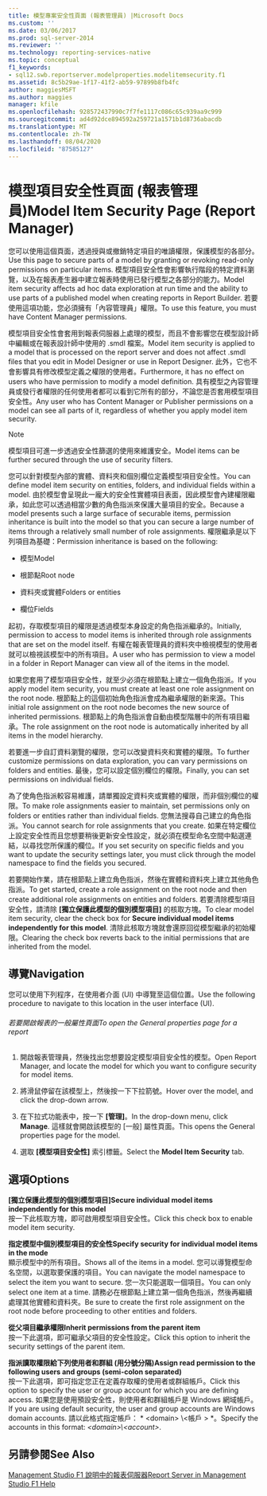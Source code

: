 ```yaml
---
title: 模型專案安全性頁面 (報表管理員) |Microsoft Docs
ms.custom: ''
ms.date: 03/06/2017
ms.prod: sql-server-2014
ms.reviewer: ''
ms.technology: reporting-services-native
ms.topic: conceptual
f1_keywords:
- sql12.swb.reportserver.modelproperties.modelitemsecurity.f1
ms.assetid: 8c5b29ae-1f17-41f2-ab59-97899b8fb4fc
author: maggiesMSFT
ms.author: maggies
manager: kfile
ms.openlocfilehash: 928572437990c7f7fe1117c086c65c939aa9c999
ms.sourcegitcommit: ad4d92dce894592a259721a1571b1d8736abacdb
ms.translationtype: MT
ms.contentlocale: zh-TW
ms.lasthandoff: 08/04/2020
ms.locfileid: "87585127"
---
```

# <a name="model-item-security-page-report-manager"></a><span data-ttu-id="dd5ae-102">模型項目安全性頁面 (報表管理員)</span><span class="sxs-lookup"><span data-stu-id="dd5ae-102">Model Item Security Page (Report Manager)</span></span>
  <span data-ttu-id="dd5ae-103">您可以使用這個頁面，透過授與或撤銷特定項目的唯讀權限，保護模型的各部分。</span><span class="sxs-lookup"><span data-stu-id="dd5ae-103">Use this page to secure parts of a model by granting or revoking read-only permissions on particular items.</span></span> <span data-ttu-id="dd5ae-104">模型項目安全性會影響執行階段的特定資料瀏覽，以及在報表產生器中建立報表時使用已發行模型之各部分的能力。</span><span class="sxs-lookup"><span data-stu-id="dd5ae-104">Model item security affects ad hoc data exploration at run time and the ability to use parts of a published model when creating reports in Report Builder.</span></span> <span data-ttu-id="dd5ae-105">若要使用這項功能，您必須擁有「內容管理員」權限。</span><span class="sxs-lookup"><span data-stu-id="dd5ae-105">To use this feature, you must have Content Manager permissions.</span></span>  
  
 <span data-ttu-id="dd5ae-106">模型項目安全性會套用到報表伺服器上處理的模型，而且不會影響您在模型設計師中編輯或在報表設計師中使用的 .smdl 檔案。</span><span class="sxs-lookup"><span data-stu-id="dd5ae-106">Model item security is applied to a model that is processed on the report server and does not affect .smdl files that you edit in Model Designer or use in Report Designer.</span></span> <span data-ttu-id="dd5ae-107">此外，它也不會影響具有修改模型定義之權限的使用者。</span><span class="sxs-lookup"><span data-stu-id="dd5ae-107">Furthermore, it has no effect on users who have permission to modify a model definition.</span></span> <span data-ttu-id="dd5ae-108">具有模型之內容管理員或發行者權限的任何使用者都可以看到它所有的部分，不論您是否套用模型項目安全性。</span><span class="sxs-lookup"><span data-stu-id="dd5ae-108">Any user who has Content Manager or Publisher permissions on a model can see all parts of it, regardless of whether you apply model item security.</span></span>  
  
> [!NOTE]  
>  <span data-ttu-id="dd5ae-109">模型項目可進一步透過安全性篩選的使用來維護安全。</span><span class="sxs-lookup"><span data-stu-id="dd5ae-109">Model items can be further secured through the use of security filters.</span></span>  
  
 <span data-ttu-id="dd5ae-110">您可以針對模型內部的實體、資料夾和個別欄位定義模型項目安全性。</span><span class="sxs-lookup"><span data-stu-id="dd5ae-110">You can define model item security on entities, folders, and individual fields within a model.</span></span> <span data-ttu-id="dd5ae-111">由於模型會呈現此一龐大的安全性實體項目表面，因此模型會內建權限繼承，如此您可以透過相當少數的角色指派來保護大量項目的安全。</span><span class="sxs-lookup"><span data-stu-id="dd5ae-111">Because a model presents such a large surface of securable items, permission inheritance is built into the model so that you can secure a large number of items through a relatively small number of role assignments.</span></span> <span data-ttu-id="dd5ae-112">權限繼承是以下列項目為基礎：</span><span class="sxs-lookup"><span data-stu-id="dd5ae-112">Permission inheritance is based on the following:</span></span>  
  
-   <span data-ttu-id="dd5ae-113">模型</span><span class="sxs-lookup"><span data-stu-id="dd5ae-113">Model</span></span>  
  
-   <span data-ttu-id="dd5ae-114">根節點</span><span class="sxs-lookup"><span data-stu-id="dd5ae-114">Root node</span></span>  
  
-   <span data-ttu-id="dd5ae-115">資料夾或實體</span><span class="sxs-lookup"><span data-stu-id="dd5ae-115">Folders or entities</span></span>  
  
-   <span data-ttu-id="dd5ae-116">欄位</span><span class="sxs-lookup"><span data-stu-id="dd5ae-116">Fields</span></span>  
  
 <span data-ttu-id="dd5ae-117">起初，存取模型項目的權限是透過模型本身設定的角色指派繼承的。</span><span class="sxs-lookup"><span data-stu-id="dd5ae-117">Initially, permission to access to model items is inherited through role assignments that are set on the model itself.</span></span> <span data-ttu-id="dd5ae-118">有權在報表管理員的資料夾中檢視模型的使用者就可以檢視該模型中的所有項目。</span><span class="sxs-lookup"><span data-stu-id="dd5ae-118">A user who has permission to view a model in a folder in Report Manager can view all of the items in the model.</span></span>  
  
 <span data-ttu-id="dd5ae-119">如果您套用了模型項目安全性，就至少必須在根節點上建立一個角色指派。</span><span class="sxs-lookup"><span data-stu-id="dd5ae-119">If you apply model item security, you must create at least one role assignment on the root node.</span></span> <span data-ttu-id="dd5ae-120">根節點上的這個初始角色指派會成為繼承權限的新來源。</span><span class="sxs-lookup"><span data-stu-id="dd5ae-120">This initial role assignment on the root node becomes the new source of inherited permissions.</span></span> <span data-ttu-id="dd5ae-121">根節點上的角色指派會自動由模型階層中的所有項目繼承。</span><span class="sxs-lookup"><span data-stu-id="dd5ae-121">The role assignment on the root node is automatically inherited by all items in the model hierarchy.</span></span>  
  
 <span data-ttu-id="dd5ae-122">若要進一步自訂資料瀏覽的權限，您可以改變資料夾和實體的權限。</span><span class="sxs-lookup"><span data-stu-id="dd5ae-122">To further customize permissions on data exploration, you can vary permissions on folders and entities.</span></span> <span data-ttu-id="dd5ae-123">最後，您可以設定個別欄位的權限。</span><span class="sxs-lookup"><span data-stu-id="dd5ae-123">Finally, you can set permissions on individual fields.</span></span>  
  
 <span data-ttu-id="dd5ae-124">為了使角色指派較容易維護，請單獨設定資料夾或實體的權限，而非個別欄位的權限。</span><span class="sxs-lookup"><span data-stu-id="dd5ae-124">To make role assignments easier to maintain, set permissions only on folders or entities rather than individual fields.</span></span> <span data-ttu-id="dd5ae-125">您無法搜尋自己建立的角色指派。</span><span class="sxs-lookup"><span data-stu-id="dd5ae-125">You cannot search for role assignments that you create.</span></span> <span data-ttu-id="dd5ae-126">如果在特定欄位上設定安全性而且您想要稍後更新安全性設定，就必須在模型命名空間中點選連結，以尋找您所保護的欄位。</span><span class="sxs-lookup"><span data-stu-id="dd5ae-126">If you set security on specific fields and you want to update the security settings later, you must click through the model namespace to find the fields you secured.</span></span>  
  
 <span data-ttu-id="dd5ae-127">若要開始作業，請在根節點上建立角色指派，然後在實體和資料夾上建立其他角色指派。</span><span class="sxs-lookup"><span data-stu-id="dd5ae-127">To get started, create a role assignment on the root node and then create additional role assignments on entities and folders.</span></span> <span data-ttu-id="dd5ae-128">若要清除模型項目安全性，請清除 **[獨立保護此模型的個別模型項目]** 的核取方塊。</span><span class="sxs-lookup"><span data-stu-id="dd5ae-128">To clear model item security, clear the check box for **Secure individual model items independently for this model**.</span></span> <span data-ttu-id="dd5ae-129">清除此核取方塊就會還原回從模型繼承的初始權限。</span><span class="sxs-lookup"><span data-stu-id="dd5ae-129">Clearing the check box reverts back to the initial permissions that are inherited from the model.</span></span>  
  
## <a name="navigation"></a><span data-ttu-id="dd5ae-130">導覽</span><span class="sxs-lookup"><span data-stu-id="dd5ae-130">Navigation</span></span>  
 <span data-ttu-id="dd5ae-131">您可以使用下列程序，在使用者介面 (UI) 中導覽至這個位置。</span><span class="sxs-lookup"><span data-stu-id="dd5ae-131">Use the following procedure to navigate to this location in the user interface (UI).</span></span>  
  
###### <a name="to-open-the-general-properties-page-for-a-report"></a><span data-ttu-id="dd5ae-132">若要開啟報表的一般屬性頁面</span><span class="sxs-lookup"><span data-stu-id="dd5ae-132">To open the General properties page for a report</span></span>  
  
1.  <span data-ttu-id="dd5ae-133">開啟報表管理員，然後找出您想要設定模型項目安全性的模型。</span><span class="sxs-lookup"><span data-stu-id="dd5ae-133">Open Report Manager, and locate the model for which you want to configure security for model items.</span></span>  
  
2.  <span data-ttu-id="dd5ae-134">將滑鼠停留在該模型上，然後按一下下拉箭號。</span><span class="sxs-lookup"><span data-stu-id="dd5ae-134">Hover over the model, and click the drop-down arrow.</span></span>  
  
3.  <span data-ttu-id="dd5ae-135">在下拉式功能表中，按一下 **[管理]**。</span><span class="sxs-lookup"><span data-stu-id="dd5ae-135">In the drop-down menu, click **Manage**.</span></span> <span data-ttu-id="dd5ae-136">這樣就會開啟該模型的 [一般] 屬性頁面。</span><span class="sxs-lookup"><span data-stu-id="dd5ae-136">This opens the General properties page for the model.</span></span>  
  
4.  <span data-ttu-id="dd5ae-137">選取 **[模型項目安全性]** 索引標籤。</span><span class="sxs-lookup"><span data-stu-id="dd5ae-137">Select the **Model Item Security** tab.</span></span>  
  
## <a name="options"></a><span data-ttu-id="dd5ae-138">選項</span><span class="sxs-lookup"><span data-stu-id="dd5ae-138">Options</span></span>  
 <span data-ttu-id="dd5ae-139">**[獨立保護此模型的個別模型項目]**</span><span class="sxs-lookup"><span data-stu-id="dd5ae-139">**Secure individual model items independently for this model**</span></span>  
 <span data-ttu-id="dd5ae-140">按一下此核取方塊，即可啟用模型項目安全性。</span><span class="sxs-lookup"><span data-stu-id="dd5ae-140">Click this check box to enable model item security.</span></span>  
  
 <span data-ttu-id="dd5ae-141">**指定模型中個別模型項目的安全性**</span><span class="sxs-lookup"><span data-stu-id="dd5ae-141">**Specify security for individual model items in the mode**</span></span>  
 <span data-ttu-id="dd5ae-142">顯示模型中的所有項目。</span><span class="sxs-lookup"><span data-stu-id="dd5ae-142">Shows all of the items in a model.</span></span> <span data-ttu-id="dd5ae-143">您可以導覽模型命名空間，以選取要保護的項目。</span><span class="sxs-lookup"><span data-stu-id="dd5ae-143">You can navigate the model namespace to select the item you want to secure.</span></span> <span data-ttu-id="dd5ae-144">您一次只能選取一個項目。</span><span class="sxs-lookup"><span data-stu-id="dd5ae-144">You can only select one item at a time.</span></span> <span data-ttu-id="dd5ae-145">請務必在根節點上建立第一個角色指派，然後再繼續處理其他實體和資料夾。</span><span class="sxs-lookup"><span data-stu-id="dd5ae-145">Be sure to create the first role assignment on the root node before proceeding to other entities and folders.</span></span>  
  
 <span data-ttu-id="dd5ae-146">**從父項目繼承權限**</span><span class="sxs-lookup"><span data-stu-id="dd5ae-146">**Inherit permissions from the parent item**</span></span>  
 <span data-ttu-id="dd5ae-147">按一下此選項，即可繼承父項目的安全性設定。</span><span class="sxs-lookup"><span data-stu-id="dd5ae-147">Click this option to inherit the security settings of the parent item.</span></span>  
  
 <span data-ttu-id="dd5ae-148">**指派讀取權限給下列使用者和群組 (用分號分隔)**</span><span class="sxs-lookup"><span data-stu-id="dd5ae-148">**Assign read permission to the following users and groups (semi-colon separated)**</span></span>  
 <span data-ttu-id="dd5ae-149">按一下此選項，即可指定您正在定義存取權的使用者或群組帳戶。</span><span class="sxs-lookup"><span data-stu-id="dd5ae-149">Click this option to specify the user or group account for which you are defining access.</span></span> <span data-ttu-id="dd5ae-150">如果您是使用預設安全性，則使用者和群組帳戶是 Windows 網域帳戶。</span><span class="sxs-lookup"><span data-stu-id="dd5ae-150">If you are using default security, the user and group accounts are Windows domain accounts.</span></span> <span data-ttu-id="dd5ae-151">請以此格式指定帳戶： \* \<domain> \\<帳戶 \> \*。</span><span class="sxs-lookup"><span data-stu-id="dd5ae-151">Specify the accounts in this format: *\<domain>\\<account\>*.</span></span>  
  
## <a name="see-also"></a><span data-ttu-id="dd5ae-152">另請參閱</span><span class="sxs-lookup"><span data-stu-id="dd5ae-152">See Also</span></span>  
 [<span data-ttu-id="dd5ae-153">Management Studio F1 說明中的報表伺服器</span><span class="sxs-lookup"><span data-stu-id="dd5ae-153">Report Server in Management Studio F1 Help</span></span>](tools/report-server-in-management-studio-f1-help.md)  
  
  
